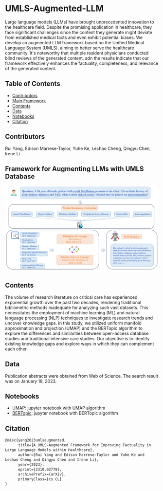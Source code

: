 # UMLS-Augmented-LLM

Large language models (LLMs) have brought unprecedented innovation to the healthcare field. Despite the promising application in healthcare, they face significant challenges since the content they generate might deviate from established medical facts and even exhibit potential biases. We develop an augmented LLM framework based on the Unified Medical Language System (UMLS), aiming to better serve the healthcare community. It's noteworthy that multiple resident physicians conducted blind reviews of the generated content, adn the results indicate that our framework effectively enhances the factuality, completeness, and relevance of the generated content.

## Table of Contents

* [Contributors](#contributors)
* [Main Framework](#framework)
* [Contents](#contents)
* [Data](#data)
* [Notebooks](#notebooks)
* [Citation](#citation)


## Contributors
Rui Yang, Edison Marrese-Taylor, Yuhe Ke, Lechao Cheng, Qingyu Chen, Irene Li

## Framework for Augmenting LLMs with UMLS Database

<p align="center">
   <img src="UMLS_framework.jpg" alt="UMLS-Augmented-LLM"/>
</p>

<!-- Contents -->
## Contents
The volume of research literature on critical care has experienced exponential growth over the past two decades, rendering traditional bibliometric methods inadequate for analyzing such vast datasets. This necessitates the employment of machine learning (ML) and natural language processing (NLP) techniques to investigate research trends and uncover knowledge gaps. In this study, we utilized uniform manifold approximation and projection (UMAP) and the BERTopic algorithm to explore the differences and similarities between open-access database studies and traditional intensive care studies. Our objective is to identify existing knowledge gaps and explore ways in which they can complement each other.<br />

<!-- Data -->
## Data
Publication abstracts were obtained from Web of Science. The search result was on January 18, 2023. <br />

<!-- Notebooks -->
## Notebooks
* [UMAP](UMAP.ipynb): jupyter notebook with UMAP algorithm
* [BERTopic](BERTopic.ipynb): jupyter notebook with BERTopic algorithm

<!-- Citation -->
## Citation
```bibtext
@misc{yang2023umlsaugmented,
      title={A UMLS-Augmented Framework for Improving Factuality in Large Language Models within Healthcare}, 
      author={Rui Yang and Edison Marrese-Taylor and Yuhe Ke and Lechao Cheng and Qingyu Chen and Irene Li},
      year={2023},
      eprint={2310.02778},
      archivePrefix={arXiv},
      primaryClass={cs.CL}
}


